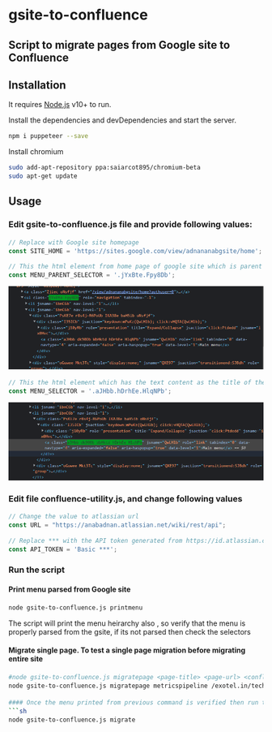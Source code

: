 # gsite-to-confluence
## Script to migrate pages from Google site to Confluence

## Installation

It requires [Node.js](https://nodejs.org/) v10+ to run.

Install the dependencies and devDependencies and start the server.

```sh
npm i puppeteer --save
```

Install chromium

```sh
sudo add-apt-repository ppa:saiarcot895/chromium-beta
sudo apt-get update
```

## Usage

### Edit gsite-to-confluence.js file and provide following values:

```js
// Replace with Google site homepage
const SITE_HOME = 'https://sites.google.com/view/adnananabgsite/home';
```
```js
// This the html element from home page of google site which is parent of elements which has list of menu heirarchy
const MENU_PARENT_SELECTOR = '.jYxBte.Fpy8Db';
```
![MenuParentExample](readme-images/GSiteMainSelector.png)

```js
// This the html element which has the text content as the title of the menu content
const MENU_SELECTOR = '.aJHbb.hDrhEe.HlqNPb';
```
![MenuParentExample](readme-images/GSiteMenuSelector.png)

### Edit file confluence-utility.js, and change following values

```js
// Change the value to atlassian url
const URL = "https://anabadnan.atlassian.net/wiki/rest/api";
```

```js
// Replace *** with the API token generated from https://id.atlassian.com/manage-profile/security/api-tokens
const API_TOKEN = 'Basic ***';
```

### Run the script
#### Print menu parsed from Google site
```sh
node gsite-to-confluence.js printmenu
```

The script will print the menu heirarchy also , so verify that the menu is properly parsed from the gsite, if its not parsed then check the selectors

#### Migrate single page. To test a single page migration before migrating entire site
```sh
#node gsite-to-confluence.js migratepage <page-title> <page-url> <confluence-api-key> > output.html
node gsite-to-confluence.js migratepage metricspipeline /exotel.in/tech/developer/development-platform/internals/metrics-pipeline nnffd > output.html

#### Once the menu printed from previous command is verified then run the migrate command
```sh
node gsite-to-confluence.js migrate
```
